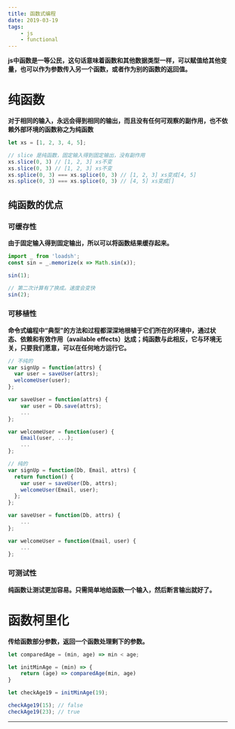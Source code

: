 ```yaml
---
title: 函数式编程
date: 2019-03-19
tags:
    - js
    - functional
---
```


<script src="https://cdn.bootcss.com/lodash.js/4.17.12-pre/lodash.js"></script>

**js中函数是一等公民，这句话意味着函数和其他数据类型一样，可以赋值给其他变量，也可以作为参数传入另一个函数，或者作为别的函数的返回值。**

# 纯函数

**对于相同的输入，永远会得到相同的输出，而且没有任何可观察的副作用，也不依赖外部环境的函数称之为纯函数**

``` js
let xs = [1, 2, 3, 4, 5];

// slice 是纯函数，固定输入得到固定输出，没有副作用
xs.slice(0, 3) // [1, 2, 3] xs不变
xs.slice(0, 3) // [1, 2, 3] xs不变
xs.splice(0, 3) === xs.splice(0, 3) // [1, 2, 3] xs变成[4, 5]
xs.splice(0, 3) === xs.splice(0, 3) // [4, 5] xs变成[]
```

## 纯函数的优点

### 可缓存性
**由于固定输入得到固定输出，所以可以将函数结果缓存起来。**

``` js
import _ from 'loadsh';
const sin = _.memorize(x => Math.sin(x));

sin(1);

// 第二次计算有了换成。速度会变快
sin(2);
```

### 可移植性

**命令式编程中“典型”的方法和过程都深深地根植于它们所在的环境中，通过状态、依赖和有效作用（available effects）达成；纯函数与此相反，它与环境无关，只要我们愿意，可以在任何地方运行它。**

``` js
// 不纯的
var signUp = function(attrs) {
  var user = saveUser(attrs);
  welcomeUser(user);
};

var saveUser = function(attrs) {
    var user = Db.save(attrs);
    ...
};

var welcomeUser = function(user) {
    Email(user, ...);
    ...
};

// 纯的
var signUp = function(Db, Email, attrs) {
  return function() {
    var user = saveUser(Db, attrs);
    welcomeUser(Email, user);
  };
};

var saveUser = function(Db, attrs) {
    ...
};

var welcomeUser = function(Email, user) {
    ...
};
```

### 可测试性

**纯函数让测试更加容易。只需简单地给函数一个输入，然后断言输出就好了。**

# 函数柯里化

**传给函数部分参数，返回一个函数处理剩下的参数。**

``` js
let comparedAge = (min, age) => min < age;

let initMinAge = (min) => {
    return (age) => comparedAge(min, age)
}

let checkAge19 = initMinAge(19);

checkAge19(15); // false
checkAge19(23); // true
```

****